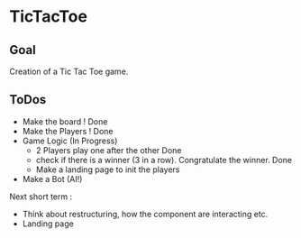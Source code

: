 # TicTacToe

## Goal

Creation of a Tic Tac Toe game.

## ToDos

- Make the board ! Done
- Make the Players ! Done
- Game Logic (In Progress)
  - 2 Players play one after the other Done
  - check if there is a winner (3 in a row). Congratulate the winner. Done
  - Make a landing page to init the players
- Make a Bot (AI!)

Next short term :

- Think about restructuring, how the component are interacting etc.
- Landing page